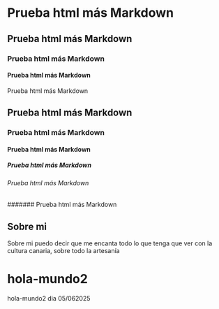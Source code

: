 <h1>Prueba html más Markdown</h1>
<h2>Prueba html más Markdown</h2>
<h3>Prueba html más Markdown</h3>
<h4>Prueba html más Markdown</h4
                              
# Prueba html más Markdown 
## Prueba html más Markdown 
### Prueba html más Markdown 
#### Prueba html más Markdown 
##### Prueba html más Markdown 
###### Prueba html más Markdown 
####### Prueba html más Markdown 


## Sobre mi
Sobre mi puedo decir que me encanta todo lo que tenga que ver con la cultura canaria, sobre todo la artesanía

# hola-mundo2
hola-mundo2
dia 05/062025
